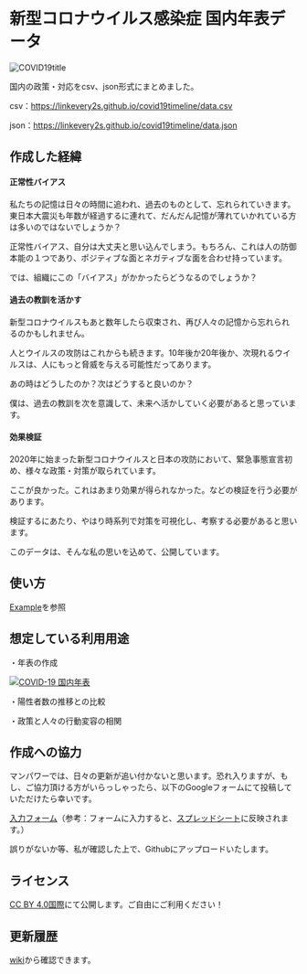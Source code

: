 # 新型コロナウイルス感染症 国内年表データ

![COVID19title](https://linkevery2s.github.io/covid19timeline/example/images/covid19title.png)

国内の政策・対応をcsv、json形式にまとめました。

csv：https://linkevery2s.github.io/covid19timeline/data.csv

json：https://linkevery2s.github.io/covid19timeline/data.json

## 作成した経緯
#### 正常性バイアス
私たちの記憶は日々の時間に追われ、過去のものとして、忘れられていきます。東日本大震災も年数が経過するに連れて、だんだん記憶が薄れていかれている方は多いのではないでしょうか？

正常性バイアス、自分は大丈夫と思い込んでしまう。もちろん、これは人の防御本能の１つであり、ポジティブな面とネガティブな面を合わせ持っています。

では、組織にこの「バイアス」がかかったらどうなるのでしょうか？

#### 過去の教訓を活かす
新型コロナウイルスもあと数年したら収束され、再び人々の記憶から忘れられるのかもしれません。

人とウイルスの攻防はこれからも続きます。10年後か20年後か、次現れるウイルスは、人にもっと脅威を与える可能性だってあります。

あの時はどうしたのか？次はどうすると良いのか？

僕は、過去の教訓を次を意識して、未来へ活かしていく必要があると思っています。

#### 効果検証
2020年に始まった新型コロナウイルスと日本の攻防において、緊急事態宣言初め、様々な政策・対策が取られています。

ここが良かった。これはあまり効果が得られなかった。などの検証を行う必要があります。

検証するにあたり、やはり時系列で対策を可視化し、考察する必要があると思います。

このデータは、そんな私の思いを込めて、公開しています。


## 使い方
[Example](https://github.com/linkevery2s/covid19timeline/tree/main/example)を参照

## 想定している利用用途
・年表の作成

[![COVID-19 国内年表](https://linkevery2s.github.io/covid19timeline/example/images/list.png)](https://linkevery2s.github.io/covid19timeline/example/list.html)

・陽性者数の推移との比較

・政策と人々の行動変容の相関


## 作成への協力
マンパワーでは、日々の更新が追い付かないと思います。恐れ入りますが、もし、ご協力頂ける方がいらっしゃったら、以下のGoogleフォームにて投稿していただけたら幸いです。

[入力フォーム](https://forms.gle/Y1oCFLVmTjFYqVZN7)（参考：フォームに入力すると、[スプレッドシート](https://docs.google.com/spreadsheets/d/1liLP9IWqzLXuUf83XtLBIxUljxPIHDvqJKJopObLFqE/edit?usp=sharing)に反映されます。）

誤りがないか等、私が確認した上で、Githubにアップロードいたします。

## ライセンス
[CC BY 4.0国際](https://creativecommons.org/licenses/by/4.0/deed.ja)にて公開します。ご自由にご利用ください！

## 更新履歴
[wiki](https://github.com/linkevery2s/covid19timeline/wiki)から確認できます。
